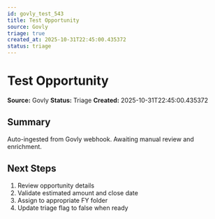 ```yaml
---
id: govly_test_543
title: Test Opportunity
source: Govly
triage: true
created_at: 2025-10-31T22:45:00.435372
status: triage
---
```


# Test Opportunity

**Source:** Govly
**Status:** Triage
**Created:** 2025-10-31T22:45:00.435372

## Summary

Auto-ingested from Govly webhook. Awaiting manual review and enrichment.

## Next Steps

1. Review opportunity details
2. Validate estimated amount and close date
3. Assign to appropriate FY folder
4. Update triage flag to false when ready
